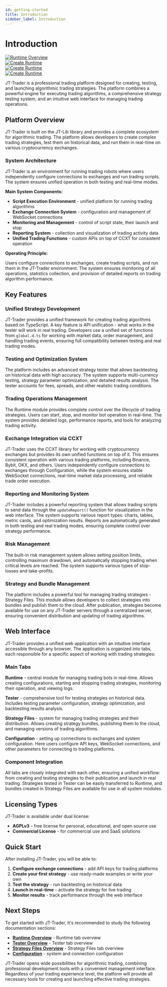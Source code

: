 ```yaml
---
id: getting-started
title: Introduction
sidebar_label: Introduction
---
```


# Introduction

<div className="thumbnail-container">
  <div className="thumbnail-item">
    <a href="/jt-lab-docs-en/images/runtime-intro.png" target="_blank">
      <img src="/jt-lab-docs-en/images/thumbnails/runtime-intro-thumb.png" alt="Runtime Overview" className="thumbnail-image" />
    </a>    
  </div>

  <div className="thumbnail-item">
    <a href="/jt-lab-docs-en/images/create-runtime-intro.png" target="_blank">
      <img src="/jt-lab-docs-en/images/thumbnails/create-runtime-intro-thumb.png" alt="Create Runtime" className="thumbnail-image" />
    </a>    
  </div>

  <div className="thumbnail-item">
    <a href="/jt-lab-docs-en/images/tester-intro.png" target="_blank">
      <img src="/jt-lab-docs-en/images/thumbnails/tester-intro-thumb.png" alt="Create Runtime" className="thumbnail-image" />
    </a>    
  </div>

   <div className="thumbnail-item">
    <a href="/jt-lab-docs-en/images/create-scenarion-tester-intro.png" target="_blank">
      <img src="/jt-lab-docs-en/images/thumbnails/create-scenarion-tester-intro-thumb.png" alt="Create Runtime" className="thumbnail-image" />
    </a>    
  </div>

  <!-- <div className="thumbnail-item">
    <a href="/jt-lab-docs-en/images/tester-full-report-intro.png" target="_blank">
      <img src="/jt-lab-docs-en/images/thumbnails/tester-full-report-intro-thumb.png" alt="Create Runtime" className="thumbnail-image" />
    </a>    
  </div> -->

  <!-- <div className="thumbnail-item">
    <a href="/jt-lab-docs-en/images/strategy-files-intro.png" target="_blank">
      <img src="/jt-lab-docs-en/images/thumbnails/strategy-files-intro-thumb.png" alt="Create Runtime" className="thumbnail-image" />
    </a>    
  </div> -->
<!-- 
  <div className="thumbnail-item">
    <a href="/jt-lab-docs-en/images/config-intro.png" target="_blank">
      <img src="/jt-lab-docs-en/images/thumbnails/config-intro-thumb.png" alt="Create Runtime" className="thumbnail-image" />
    </a>    
  </div> -->
  

</div>

JT-Trader is a professional trading platform designed for creating, testing, and launching algorithmic trading strategies. The platform combines a powerful engine for executing trading algorithms, a comprehensive strategy testing system, and an intuitive web interface for managing trading operations.

## Platform Overview

JT-Trader is built on the JT-Lib library and provides a complete ecosystem for algorithmic trading. The platform allows developers to create complex trading strategies, test them on historical data, and run them in real-time on various cryptocurrency exchanges.

### System Architecture

JT-Trader is an environment for running trading robots where users independently configure connections to exchanges and run trading scripts. The system ensures unified operation in both testing and real-time modes.

**Main System Components:**

- **Script Execution Environment** - unified platform for running trading algorithms
- **Exchange Connection System** - configuration and management of WebSocket connections
- **Monitoring and Management** - control of script state, their launch and stop
- **Reporting System** - collection and visualization of trading activity data
- **Unified Trading Functions** - custom APIs on top of CCXT for consistent operation

**Operating Principle:**

Users configure connections to exchanges, create trading scripts, and run them in the JT-Trader environment. The system ensures monitoring of all operations, statistics collection, and provision of detailed reports on trading algorithm performance.

## Key Features

### Unified Strategy Development

JT-Trader provides a unified framework for creating trading algorithms based on TypeScript. A key feature is API unification - what works in the tester will work in real trading. Developers use a unified set of functions from `global.d.ts` for working with market data, order management, and handling trading events, ensuring full compatibility between testing and real trading modes.

### Testing and Optimization System

The platform includes an advanced strategy tester that allows backtesting on historical data with high accuracy. The system supports multi-currency testing, strategy parameter optimization, and detailed results analysis. The tester accounts for fees, spreads, and other realistic trading conditions.

### Trading Operations Management

The Runtime module provides complete control over the lifecycle of trading strategies. Users can start, stop, and monitor bot operation in real-time. The system provides detailed logs, performance reports, and tools for analyzing trading activity.

### Exchange Integration via CCXT

JT-Trader uses the CCXT library for working with cryptocurrency exchanges but provides its own unified functions on top of it. This ensures consistent operation with various trading platforms, including Binance, Bybit, OKX, and others. Users independently configure connections to exchanges through Configuration, while the system ensures stable WebSocket connections, real-time market data processing, and reliable trade order execution.

### Reporting and Monitoring System

JT-Trader includes a powerful reporting system that allows trading scripts to send data through the `updateReport()` function for visualization in the web interface. The system supports various report types: charts, tables, metric cards, and optimization results. Reports are automatically generated in both testing and real trading modes, ensuring complete control over strategy performance.

### Risk Management

The built-in risk management system allows setting position limits, controlling maximum drawdown, and automatically stopping trading when critical levels are reached. The system supports various types of stop-losses and take-profits.

### Strategy and Bundle Management

The platform includes a powerful tool for managing trading strategies - Strategy Files. This module allows developers to collect strategies into bundles and publish them to the cloud. After publication, strategies become available for use on any JT-Trader servers through a centralized server, ensuring convenient distribution and updating of trading algorithms.

## Web Interface

JT-Trader provides a unified web application with an intuitive interface accessible through any browser. The application is organized into tabs, each responsible for a specific aspect of working with trading strategies:

### Main Tabs

**Runtime** - central module for managing trading bots in real-time. Allows creating configurations, starting and stopping trading strategies, monitoring their operation, and viewing logs.

**Tester** - comprehensive tool for testing strategies on historical data. Includes testing parameter configuration, strategy optimization, and backtesting results analysis.

**Strategy Files** - system for managing trading strategies and their distribution. Allows creating strategy bundles, publishing them to the cloud, and managing versions of trading algorithms.

**Configuration** - setting up connections to exchanges and system configuration. Here users configure API keys, WebSocket connections, and other parameters for connecting to trading platforms.

### Component Integration

All tabs are closely integrated with each other, ensuring a unified workflow: from creating and testing strategies to their publication and launch in real trading. Strategies tested in Tester can be easily transferred to Runtime, and bundles created in Strategy Files are available for use in all system modules.

## Licensing Types

JT-Trader is available under dual license:

- **AGPLv3** - free license for personal, educational, and open source use
- **Commercial License** - for commercial use and SaaS solutions

## Quick Start

After installing JT-Trader, you will be able to:

1. **Configure exchange connections** - add API keys for trading platforms
2. **Create your first strategy** - use ready-made examples or write your own
3. **Test the strategy** - run backtesting on historical data
4. **Launch in real-time** - activate the strategy for live trading
5. **Monitor results** - track performance through the web interface

## Next Steps

To get started with JT-Trader, it's recommended to study the following documentation sections:

- **[Runtime Overview](/docs/jt-trader/runtime-overview)** - Runtime tab overview
- **[Tester Overview](/docs/jt-trader/tester-overview)** - Tester tab overview
- **[Strategy Files Overview](/docs/jt-trader/strategy-files-overview)** - Strategy Files tab overview
- **[Configuration](/docs/jt-trader/configuration)** - system and connection configuration

JT-Trader opens wide possibilities for algorithmic trading, combining professional development tools with a convenient management interface. Regardless of your trading experience level, the platform will provide all necessary tools for creating and launching effective trading strategies.